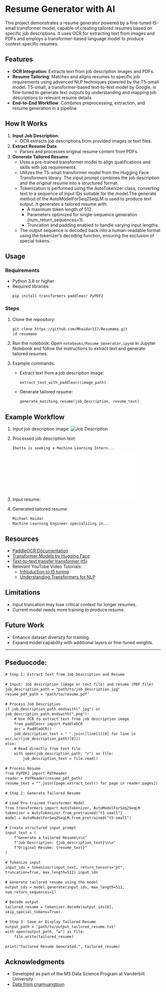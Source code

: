 
# Resume Generator with AI

This project demonstrates a resume generator powered by a fine-tuned t5-small transformer model, capable of creating tailored resumes based on specific job descriptions. It uses OCR for extracting text from images and PDFs and employs a transformer-based language model to produce context-specific resumes.

## Features

- **OCR Integration**: Extracts text from job description images and PDFs.
- **Resume Tailoring**: Matches and aligns resumes to specific job requirements using advanced NLP techniques powered by the T5-small model. T5-small, a transformer-based text-to-text model by Google, is fine-tuned to generate text outputs by understanding and mapping job descriptions to relevant resume details
- **End-to-End Workflow**: Combines preprocessing, extraction, and resume generation in a pipeline.

## How It Works

1. **Input Job Description**:
    - OCR extracts job descriptions from provided images or text files.
2. **Extract Resume Data**:
    - Parses and processes original resume content from PDFs.
3. **Generate Tailored Resume**:
    - Uses a pre-trained transformer model to align qualifications and skills with job requirements.
    - Utilizes the T5-small transformer model from the Hugging Face Transformers library. The input prompt combines the job description and the original resume into a structured format.
    - Tokenization is performed using the AutoTokenizer class, converting text to a sequence of input IDs suitable for the model.The generate method of the AutoModelForSeq2SeqLM is used to produce text output. It generates a tailored resume with:
         - A maximum token length of 512.
         - Parameters optimized for single-sequence generation (num_return_sequences=1).
         - Truncation and padding enabled to handle varying input lengths.
   - The output sequence is decoded back into a human-readable format using the tokenizer’s decoding function, ensuring the exclusion of special tokens.

## Usage

### Requirements

- Python 3.8 or higher
- Required libraries:
  ```
  pip install transformers paddleocr PyPDF2
  ```

### Steps

1. Clone the repository:
   ```
   git clone https://github.com/Mhaidar117/Resumama.git
   cd resumama
   ```

2. Run the notebook:
   Open `notebooks/Resume_Generator.ipynb` in Jupyter Notebook and follow the instructions to extract text and generate tailored resumes.

3. Example commands:
   - Extract text from a job description image:
     ```python
     extract_text_with_paddleocr(image_path)
     ```

   - Generate tailored resume:
     ```python
     generate_matching_resume(job_description, resume_text)
     ```

## Example Workflow

1. Input job description image:
   ![Job Description](images/job_description_example.jpg)

2. Processed job description text:
   ```
   Ibotta is seeking a Machine Learning Intern...
   ```
3. Input resume:
   ![Resume](resources/Resume.pdf)
3. Generated tailored resume:
   ```
   Michael Haidar
   Machine Learning Engineer specializing in...
   ```

## Resources

- [PaddleOCR Documentation](https://github.com/PaddlePaddle/PaddleOCR)
- [Transformer Models by Hugging Face](https://huggingface.co/docs/transformers/index)
- [Text-to-text transfer transformer (t5)](https://github.com/google-research/text-to-text-transfer-transformer)
- Relevant YouTube Video Tutorials:
  - [Introduction to t5 tuning]([https://www.youtube.com/watch?v=dQw4w9WgXcQ](https://www.youtube.com/watch?v=PyRbP9d27sk))
  - [Understanding Transformers for NLP](https://www.youtube.com/watch?v=fNxaJsNG3-s)

## Limitations

- Input truncation may lose critical context for longer resumes.
- Current model needs more training to produce resume.


## Future Work

- Enhance dataset diversity for training.
- Expand model capability with additional layers or fine-tuned weights.

---
## Pseduocode:
```
# Step 1: Extract Text from Job Description and Resume

# Input: Job description (image or text file) and resume (PDF file)
job_description_path = "path/to/job_description.jpg"
resume_pdf_path = "path/to/resume.pdf"

# Process Job Description
if job_description_path.endswith(".jpg") or job_description_path.endswith(".png"):
    # Use OCR to extract text from job description image
    from paddleocr import PaddleOCR
    ocr = PaddleOCR()
    job_description_text = " ".join([line[1][0] for line in ocr.ocr(job_description_path)[0]])
else:
    # Read directly from text file
    with open(job_description_path, "r") as file:
        job_description_text = file.read()

# Process Resume
from PyPDF2 import PdfReader
reader = PdfReader(resume_pdf_path)
resume_text = "".join([page.extract_text() for page in reader.pages])

# Step 2: Generate Tailored Resume

# Load Pre-trained Transformer Model
from transformers import AutoTokenizer, AutoModelForSeq2SeqLM
tokenizer = AutoTokenizer.from_pretrained("t5-small")
model = AutoModelForSeq2SeqLM.from_pretrained("t5-small")

# Create structured input prompt
input_text = (
    f"Generate a tailored Resume\n\n"
    f"Job Description: {job_description_text}\n\n"
    f"Original Resume: {resume_text}"
)

# Tokenize input
input_ids = tokenizer(input_text, return_tensors="pt", truncation=True, max_length=512).input_ids

# Generate tailored resume using the model
output_ids = model.generate(input_ids, max_length=512, num_return_sequences=1)

# Decode output
tailored_resume = tokenizer.decode(output_ids[0], skip_special_tokens=True)

# Step 3: Save or Display Tailored Resume
output_path = "path/to/output_tailored_resume.txt"
with open(output_path, "w") as file:
    file.write(tailored_resume)

print("Tailored Resume Generated:", tailored_resume)

```

## Acknowledgments

- Developed as part of the MS Data Science Program at Vanderbilt University.
- [Data from cnamuangtoun](https://huggingface.co/datasets/cnamuangtoun/resume-job-description-fit)
